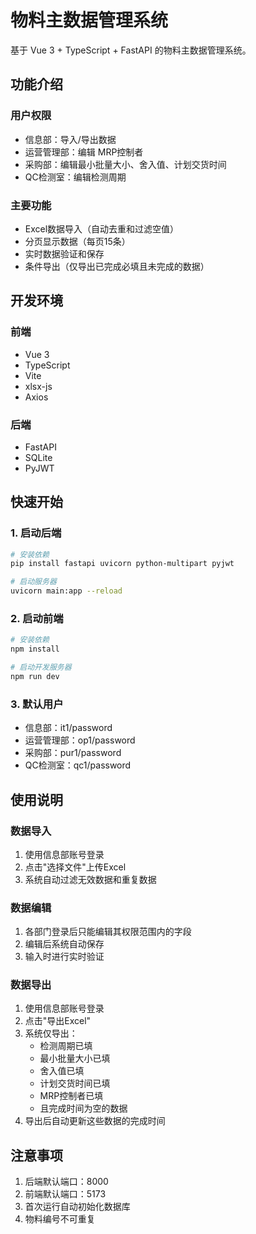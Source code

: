 # 物料主数据管理系统

基于 Vue 3 + TypeScript + FastAPI 的物料主数据管理系统。

## 功能介绍

### 用户权限
- 信息部：导入/导出数据
- 运营管理部：编辑 MRP控制者
- 采购部：编辑最小批量大小、舍入值、计划交货时间
- QC检测室：编辑检测周期

### 主要功能
- Excel数据导入（自动去重和过滤空值）
- 分页显示数据（每页15条）
- 实时数据验证和保存
- 条件导出（仅导出已完成必填且未完成的数据）

## 开发环境

### 前端
- Vue 3
- TypeScript
- Vite
- xlsx-js
- Axios

### 后端
- FastAPI
- SQLite
- PyJWT

## 快速开始

### 1. 启动后端

```bash
# 安装依赖
pip install fastapi uvicorn python-multipart pyjwt

# 启动服务器
uvicorn main:app --reload
```

### 2. 启动前端

```bash
# 安装依赖
npm install

# 启动开发服务器
npm run dev
```

### 3. 默认用户
- 信息部：it1/password
- 运营管理部：op1/password
- 采购部：pur1/password
- QC检测室：qc1/password

## 使用说明

### 数据导入
1. 使用信息部账号登录
2. 点击"选择文件"上传Excel
3. 系统自动过滤无效数据和重复数据

### 数据编辑
1. 各部门登录后只能编辑其权限范围内的字段
2. 编辑后系统自动保存
3. 输入时进行实时验证

### 数据导出
1. 使用信息部账号登录
2. 点击"导出Excel"
3. 系统仅导出：
   - 检测周期已填
   - 最小批量大小已填
   - 舍入值已填
   - 计划交货时间已填
   - MRP控制者已填
   - 且完成时间为空的数据
4. 导出后自动更新这些数据的完成时间

## 注意事项

1. 后端默认端口：8000
2. 前端默认端口：5173
3. 首次运行自动初始化数据库
4. 物料编号不可重复
